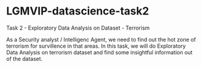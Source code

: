 # LGMVIP-datascience-task2

Task 2 - Exploratory Data Analysis on Dataset - Terrorism

As a Security analyst / Intelligenc Agent, we need to find out the hot zone of terrorism for survillence in that areas. In this task, we will do Exploratory Data Analysis on terrorism dataset and find some insightful information out of the dataset.
